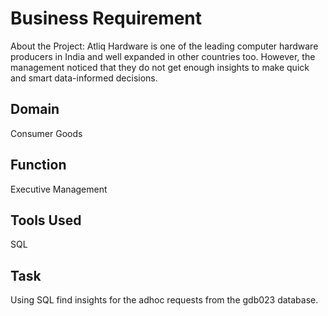 # Business Requirement

About the Project: Atliq Hardware is one of the leading computer hardware producers in India and well expanded in other countries too. However, the management noticed that they do not get enough insights to make quick and smart data-informed decisions.


## Domain
Consumer Goods 
## Function
Executive Management 
## Tools Used
SQL
## Task
Using SQL find insights for the adhoc requests from the gdb023 database.
